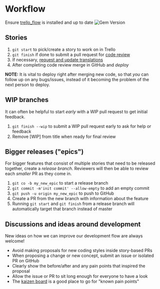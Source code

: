 # Workflow

Ensure [trello_flow](https://github.com/balvig/trello_flow) is installed and up to date <img src="https://badge.fury.io/rb/trello_flow.svg?style=flat" alt="Gem Version">

## Stories

1. `git start` to pick/create a story to work on in Trello
2. `git finish` if done to submit a pull request for [code review](/code-review)
3. If necessary, [request and update translations](https://github.com/cookpad/global-web/blob/master/docs/operations.md#translations)
4. After completing code review merge in GitHub and _deploy_

**NOTE:** It is vital to deploy right after merging new code, so that _you_ can follow up on any bugs/issues, instead of it becoming the problem of the next person to deploy.

## WIP branches

It can often be helpful to start _early_ with a WIP pull request to get
initial feedback.

1. `git finish --wip` to submit a WIP pull request early to ask for help or feedback
2. Remove [WIP] from title when ready for final review

## Bigger releases ("epics")

For bigger features that consist of multiple stories that need to be released together, create a _release
branch_.  Reviewers will then be able to review each _smaller_ PR as they come in.

1. `git co -b my_new_epic` to start a release branch
2. `git commit -m'init commit' --allow-empty` to add an empty commit
3. `git push -u origin my_new_epic` to push to GitHub
4. Create a PR from the new branch with information about the feature
5. Running `git start` and `git finish` from a release branch will automatically target that branch instead of master

## Discussions and ideas around development

New ideas on how we can improve our development flow are always welcome!

- Avoid making proposals for new coding styles inside story-based PRs
- When proposing a change or new concept, submit an issue or isolated PR on GitHub
- Clearly show the before/after and any pain points that inspired the proposal
- Allow the issue or PR to sit long enough for everyone to have a look
- The [kaizen board](https://trello.com/b/dpyiKTut/kaizen) is a good place to go for "known pain points"
